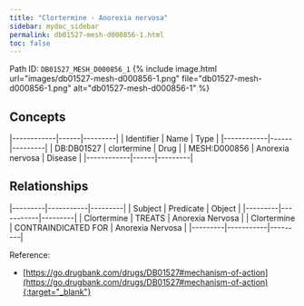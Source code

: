 ```yaml
---
title: "Clortermine - Anorexia nervosa"
sidebar: mydoc_sidebar
permalink: db01527-mesh-d000856-1.html
toc: false 
---
```



Path ID: `DB01527_MESH_D000856_1`
{% include image.html url="images/db01527-mesh-d000856-1.png" file="db01527-mesh-d000856-1.png" alt="db01527-mesh-d000856-1" %}

## Concepts

|------------|------|---------|
| Identifier | Name | Type    |
|------------|------|---------|
| DB:DB01527 | clortermine | Drug |
| MESH:D000856 | Anorexia nervosa | Disease |
|------------|------|---------|

## Relationships

|---------|-----------|---------|
| Subject | Predicate | Object  |
|---------|-----------|---------|
| Clortermine | TREATS | Anorexia Nervosa |
| Clortermine | CONTRAINDICATED FOR | Anorexia Nervosa |
|---------|-----------|---------|

Reference:
  - [https://go.drugbank.com/drugs/DB01527#mechanism-of-action](https://go.drugbank.com/drugs/DB01527#mechanism-of-action){:target="_blank"}
